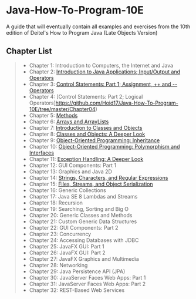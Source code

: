 # Java-How-To-Program-10E
A guide that will eventually contain all examples and exercises from the 10th edition of Deitel's How to Program Java (Late Objects Version)

## Chapter List
> - Chapter 1: Introduction to Computers, the Internet and Java
> - Chapter 2: [Introduction to Java Applications; Input/Output and Operators](https://github.com/Hoid17/Java-How-To-Program-10E/tree/master/Chapter02)
> - Chapter 3: [Control Statements: Part 1; Assignment, ++ and -- Operators](https://github.com/Hoid17/Java-How-To-Program-10E/tree/master/Chapter03)
> - Chapter 4: [Control Statements: Part 2; Logical Operators]https://github.com/Hoid17/Java-How-To-Program-10E/tree/master/Chapter04)
> - Chapter 5: [Methods](https://github.com/Hoid17/Java-How-To-Program-10E/tree/master/Chapter05)
> - Chapter 6: [Arrays and ArrayLists](https://github.com/Hoid17/Java-How-To-Program-10E/tree/master/Chapter06)
> - Chapter 7: [Introduction to Classes and Objects](https://github.com/Hoid17/Java-How-To-Program-10E/tree/master/Chapter07)
> - Chapter 8: [Classes and Objects: A Deeper Look](https://github.com/Hoid17/Java-How-To-Program-10E/tree/master/Chapter08)
> - Chapter 9: [Object-Oriented Programming: Inheritance](https://github.com/Hoid17/Java-How-To-Program-10E/tree/master/Chapter09)
> - Chapter 10: [Object-Oriented Programming: Polymorphism and Interfaces](https://github.com/Hoid17/Java-How-To-Program-10E/tree/master/Chapter10)
> - Chapter 11: [Exception Handling: A Deeper Look](https://github.com/Hoid17/Java-How-To-Program-10E/tree/master/Chapter11)
> - Chapter 12: GUI Components: Part 1
> - Chapter 13: Graphics and Java 2D
> - Chapter 14: [Strings, Characters, and Regular Expressions](https://github.com/Hoid17/Java-How-To-Program-10E/tree/master/Chapter14)
> - Chapter 15: [Files, Streams, and Object Serialization](https://github.com/Hoid17/Java-How-To-Program-10E/tree/master/Chapter15)
> - Chapter 16: Generic Collections
> - Chapter 17: Java SE 8 Lambdas and Streams
> - Chapter 18: Recursion
> - Chapter 19: Searching, Sorting and Big O
> - Chapter 20: Generic Classes and Methods
> - Chapter 21: Custom Generic Data Structures
> - Chapter 22: GUI Components: Part 2
> - Chapter 23: Concurrency
> - Chapter 24: Accessing Databases with JDBC
> - Chapter 25: JavaFX GUI: Part 1
> - Chapter 26: JavaFX GUI: Part 2
> - Chapter 27: JavaFX Graphics and Multimedia
> - Chapter 28: Networking
> - Chapter 29: Java Persistence API (JPA)
> - Chapter 30: JavaServer Faces Web Apps: Part 1
> - Chapter 31: JavaServer Faces Web Apps: Part 2
> - Chapter 32: REST-Based Web Services
